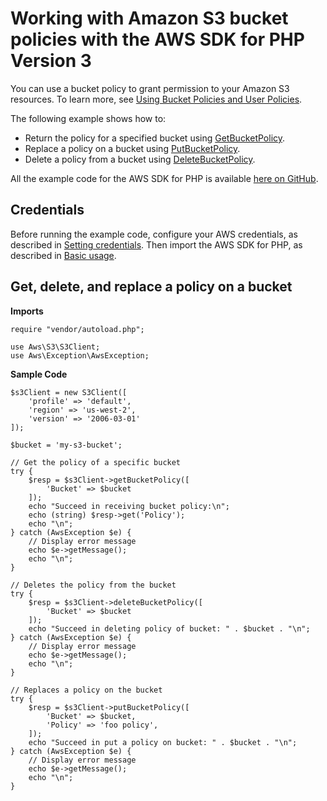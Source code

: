 # Working with Amazon S3 bucket policies with the AWS SDK for PHP Version 3<a name="s3-examples-bucket-policies"></a>

You can use a bucket policy to grant permission to your Amazon S3 resources\. To learn more, see [Using Bucket Policies and User Policies](https://docs.aws.amazon.com/AmazonS3/latest/dev/using-iam-policies.html)\.

The following example shows how to:
+ Return the policy for a specified bucket using [GetBucketPolicy](https://docs.aws.amazon.com/aws-sdk-php/v3/api/api-s3-2006-03-01.html#getbucketpolicy)\.
+ Replace a policy on a bucket using [PutBucketPolicy](https://docs.aws.amazon.com/aws-sdk-php/v3/api/api-s3-2006-03-01.html#putbucketpolicy)\.
+ Delete a policy from a bucket using [DeleteBucketPolicy](https://docs.aws.amazon.com/aws-sdk-php/v3/api/api-s3-2006-03-01.html#deletebucketpolicy)\.

All the example code for the AWS SDK for PHP is available [here on GitHub](https://github.com/awsdocs/aws-doc-sdk-examples/tree/main/php/example_code)\.

## Credentials<a name="credentials"></a>

Before running the example code, configure your AWS credentials, as described in [Setting credentials](guide_credentials.md)\. Then import the AWS SDK for PHP, as described in [Basic usage](getting-started_basic-usage.md)\.

## Get, delete, and replace a policy on a bucket<a name="get-delete-and-replace-a-policy-on-a-bucket"></a>

 **Imports** 

```
require "vendor/autoload.php";

use Aws\S3\S3Client;  
use Aws\Exception\AwsException;
```

 **Sample Code** 

```
$s3Client = new S3Client([
    'profile' => 'default',
    'region' => 'us-west-2',
    'version' => '2006-03-01'
]);

$bucket = 'my-s3-bucket';

// Get the policy of a specific bucket
try {
    $resp = $s3Client->getBucketPolicy([
        'Bucket' => $bucket
    ]);
    echo "Succeed in receiving bucket policy:\n";
    echo (string) $resp->get('Policy');
    echo "\n";
} catch (AwsException $e) {
    // Display error message
    echo $e->getMessage();
    echo "\n";
}

// Deletes the policy from the bucket
try {
    $resp = $s3Client->deleteBucketPolicy([
        'Bucket' => $bucket
    ]);
    echo "Succeed in deleting policy of bucket: " . $bucket . "\n";
} catch (AwsException $e) {
    // Display error message
    echo $e->getMessage();
    echo "\n";
}

// Replaces a policy on the bucket
try {
    $resp = $s3Client->putBucketPolicy([
        'Bucket' => $bucket,
        'Policy' => 'foo policy',
    ]);
    echo "Succeed in put a policy on bucket: " . $bucket . "\n";
} catch (AwsException $e) {
    // Display error message
    echo $e->getMessage();
    echo "\n";
}
```